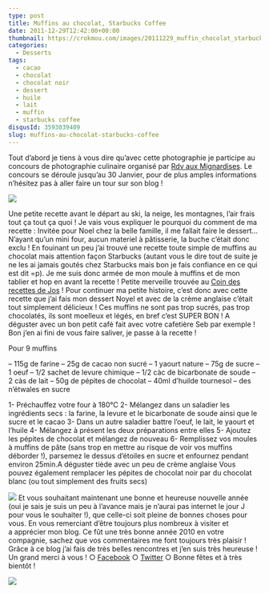 ```yaml
---
type: post
title: Muffins au chocolat, Starbucks Coffee
date: 2011-12-29T12:42:00+00:00
thumbnail: https://crokmou.com/images/20111229_muffin_chocolat_starbuck_1.jpg
categories:
  - Desserts
tags:
  - cacao
  - chocolat
  - chocolat noir
  - dessert
  - huile
  - lait
  - muffin
  - starbucks coffee
disqusId: 3593039409
slug: muffins-au-chocolat-starbucks-coffee
---
```


Tout d’abord je tiens à vous dire qu’avec cette photographie je participe au concours de photographie culinaire organisé par [Rdv aux Mignardises](http://www.mignardise.fr/archives/2011/12/05/22893212.html). Le concours se déroule jusqu’au 30 Janvier, pour de plus amples informations n’hésitez pas à aller faire un tour sur son blog !

[![](http://1.bp.blogspot.com/-dF2XRHBgaeY/Twldzw9LwDI/AAAAAAAABZo/YsLNLQikeAc/s640/70756530.jpg)](http://www.mignardise.fr/archives/2011/12/05/22893212.html)

Une petite recette avant le départ au ski, la neige, les montagnes, l’air frais tout ça tout ça quoi ! Je vais vous expliquer le pourquoi du comment de ma recette : Invitée pour Noel chez la belle famille, il me fallait faire le dessert… N’ayant qu’un mini four, aucun materiel à pâtisserie, la buche c’était donc exclu ! En fouinant un peu j’ai trouvé une recette toute simple de muffins au chocolat mais attention façon Starbucks (autant vous le dire tout de suite je ne les ai jamais goutés chez Starbucks mais bon je fais confiance en ce qui est dit =p). Je me suis donc armée de mon moule à muffins et de mon tablier et hop en avant la recette ! Petite merveille trouvée au [Coin des recettes de Jos](http://albijos.blogspot.com/2011/11/muffins-au-chocolat-qui-ressemble-ceux.html) ! Pour continuer ma petite histoire, c’est donc avec cette recette que j’ai fais mon dessert Noyel et avec de la crème anglaise c’était tout simplement délicieux ! Ces muffins ne sont pas trop sucrés, pas trop chocolatés, ils sont moelleux et légés, en bref c’est SUPER BON ! A déguster avec un bon petit café fait avec votre cafetière Seb par exemple ! Bon j’en ai fini de vous faire saliver, je passe à la recette !

Pour 9 muffins

– 115g de farine
– 25g de cacao non sucré
– 1 yaourt nature
– 75g de sucre
– 1 oeuf
– 1/2 sachet de levure chimique
– 1/2 càc de bicarbonate de soude
– 2 càs de lait
– 50g de pépites de chocolat
– 40ml d’huilde tournesol
– des n’étwales en sucre

1- Préchauffez votre four à 180°C
2- Mélangez dans un saladier les ingrédients secs : la farine, la levure et le bicarbonate de soude ainsi que le sucre et le cacao
3- Dans un autre saladier battre l’oeuf, le lait, le yaourt et l’huile
4- Mélangez à présent les deux préparations entre elles
5- Ajoutez les pépites de chocolat et mélangez de nouveau
6- Remplissez vos moules à muffins de pâte (sans trop en mettre au risque de voir vos muffins déborder !), parsemez le dessus d’étoiles en sucre et enfournez pendant environ 25min.A déguster tiède avec un peu de crème anglaise
Vous pouvez également remplacer les pépites de chocolat noir par du chocolat blanc (ou tout simplement des fruits secs)

[![](http://4.bp.blogspot.com/-9QaZbu3FkII/TwnoEBgXDUI/AAAAAAAABaA/XNdmSGhCUWE/s400/_MG_5821.jpg)](http://4.bp.blogspot.com/-9QaZbu3FkII/TwnoEBgXDUI/AAAAAAAABaA/XNdmSGhCUWE/s1600/_MG_5821.jpg) Et vous souhaitant maintenant une bonne et heureuse nouvelle année (oui je sais je suis un peu à l’avance mais je n’aurai pas internet le jour J pour vous le souhaiter !), que celle-ci soit pleine de bonnes choses pour vous. En vous remerciant d’être toujours plus nombreux à visiter et a apprécier mon blog. Ce fût une très bonne année 2010 en votre compagnie, sachez que vos commentaires me font toujours très plaisir ! Grâce à ce blog j’ai fais de très belles rencontres et j’en suis très heureuse ! Un grand merci à vous ! ○ [Facebook](https://www.facebook.com/crokmou.blog) ○ [Twitter](https://twitter.com/Crokmou) ○ Bonne fêtes et à très bientôt !

[![](http://4.bp.blogspot.com/-2bLosyMFac4/TxhFg0sR2dI/AAAAAAAABec/Mzg1OnlXUmM/s1600/Signature+copie.jpg)](http://4.bp.blogspot.com/-2bLosyMFac4/TxhFg0sR2dI/AAAAAAAABec/Mzg1OnlXUmM/s1600/Signature+copie.jpg)